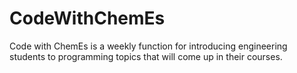 # CodeWithChemEs

Code with ChemEs is a weekly function for introducing engineering students to programming topics that will come up in their courses.
